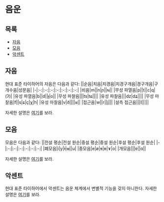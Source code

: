 # 음운
## 목록
- [자음](consonant.md)
- [모음](vowel.md)
- [악센트](accent.md)

## 자음
현대 표준 타이하어의 자음은 다음과 같다:
||순음|치음|치경음|치경구개음|경구개음|구개수음|성문음|
|-|:-:|:-:|:-:|:-:|:-:|:-:|:-:|
|비음|m||n|ɲ||ɴ||
|무성 파열음|p||t||c|q|(ʔ)|
|유성 파열음|b||d||ɟ|ɢ||
|무성 파찰음|||ts|tɕ||||
|유성 파찰음|||dz|dʑ||||
|무성 마찰음|f||s|ɕ|ç|χ|h|
|유성 마찰음|v|ð||||ʁ||
|접근음|w||r||j|||
|설측 접근음|||l|||||

자세한 설명은 [여기](consonant.md)를 보라.

## 모음
모음은 다음과 같다:
||전설 평순|전설 원순|중설 평순|중설 원순|후설 평순|후설 원순|
|-|:-:|:-:|:-:|:-:|:-:|:-:|
|폐모음|i|y|ɨ|ʉ||u|
|중모음|e|ø|ɘ|ɵ|ɤ|o|
|개모음|||ɐ||ɑ||

자세한 설명은 [여기](vowel.md)를 보라.

## 악센트
현대 표준 타이하어에서 악센트는 음운 체계에서 변별적 기능을 갖지 아니한다. 자세한 설명은 [여기](accent.md)를 보라.